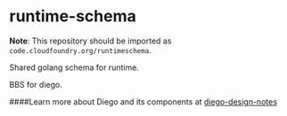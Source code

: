 runtime-schema
==============
**Note**: This repository should be imported as `code.cloudfoundry.org/runtimeschema`.

Shared golang schema for runtime.

BBS for diego.

####Learn more about Diego and its components at [diego-design-notes](https://github.com/cloudfoundry/diego-design-notes)
